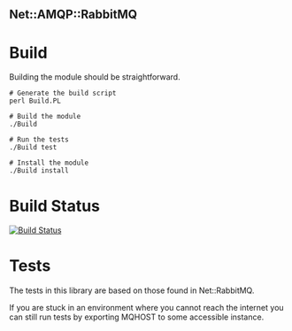 Net::AMQP::RabbitMQ
---------------

# Build

Building the module should be straightforward.

	# Generate the build script
	perl Build.PL

	# Build the module
	./Build

	# Run the tests
	./Build test

	# Install the module
	./Build install

# Build Status

[![Build Status](https://travis-ci.org/emarcotte/net-amqp-rabbitmq.png)](https://travis-ci.org/emarcotte/net-amqp-rabbitmq)

# Tests

The tests in this library are based on those found in Net::RabbitMQ.

If you are stuck in an environment where you cannot reach the internet you can
still run tests by exporting MQHOST to some accessible instance.
